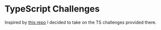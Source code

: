 # TypeScript Challenges

Inspired by [this repo](https://github.com/type-challenges/type-challenges) I decided to take on the TS challenges provided there.
